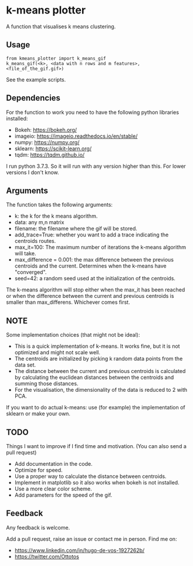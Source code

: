 # k-means plotter

A function that visualises k means clustering.

## Usage
    
    from kmeans_plotter import k_means_gif
    k_means_gif(<k>, <data with n rows and m features>, <file_of_the_gif.gif>)

See the example scripts.

## Dependencies

For the function to work you need to have the following python libraries installed:

 - Bokeh: https://bokeh.org/
 - imageio: https://imageio.readthedocs.io/en/stable/
 - numpy: https://numpy.org/
 - sklearn: https://scikit-learn.org/ 
 - tqdm: https://tqdm.github.io/ 

I run python 3.7.3. So it will run with any version higher than this. For lower versions I don't know.

## Arguments

The function takes the following arguments:

 - k: the k for the k means algorithm.
 - data: any m,n matrix 
 - filename: the filename where the gif will be stored.
 - add_trace=True: whether you want to add a trace indicating the centroids routes.
 - max_it=100: The maximum number of iterations the k-means algorithm will take.
 - max_difference = 0.001: the max difference between the previous centroids and the current. Determines when the k-means have "converged".
 - seed=42: a random seed used at the initialization of the centroids.

The k-means algorithm will stop either when the max_it has been reached or when the difference between the current and previous centroids is smaller than max_differens. Whichever comes first.

##  NOTE

Some implementation choices (that might not be ideal):

 - This is a quick implementation of k-means. It works fine, but it is not optimized and might not scale well.
 - The centroids are initialized by picking k random data points from the data set.
 - The distance between the current and previous centroids is calculated by calculating the euclidean distances between the centroids and summing those distances.
 - For the visualisation, the dimensionality of the data is reduced to 2 with PCA.

If you want to do actual k-means: use (for example) the implementation of sklearn or make your own.

## TODO

Things I want to improve if I find time and motivation. (You can also send a pull request)

- Add documentation in the code.
- Optimize for speed.
- Use a proper way to calculate the distance between centroids.
- Implement in matplotlib so it also works when bokeh is not installed.
- Use a more clear color scheme.
- Add parameters for the speed of the gif.

## Feedback

Any feedback is welcome.

Add a pull request, raise an issue or contact me in person.
Find me on:
 - https://www.linkedin.com/in/hugo-de-vos-1927262b/
 - https://twitter.com/Ottotos

